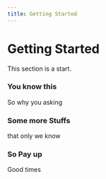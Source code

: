 ```yaml
---
title: Getting Started
---
```


# Getting Started

This section is a start.

### You know this

So why you asking

### Some more Stuffs

that only we know

### So Pay up

Good times
